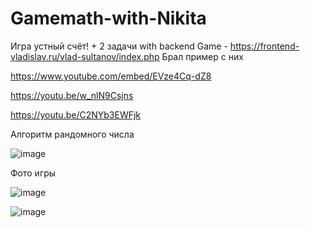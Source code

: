 # Gamemath-with-Nikita
Игра устный счёт! + 2 задачи with backend
Game - https://frontend-vladislav.ru/vlad-sultanov/index.php
Брал пример с них

https://www.youtube.com/embed/EVze4Cq-dZ8

https://youtu.be/w_nlN9Csjns

https://youtu.be/C2NYb3EWFjk

Алгоритм рандомного числа

![image](https://user-images.githubusercontent.com/103760832/193760458-469c748f-dce8-450b-ae55-b8ac5b545d97.png)

Фото игры

![image](https://user-images.githubusercontent.com/103760832/193760496-15f4b8cc-8652-42be-bc44-f87778041ab3.png)

![image](https://user-images.githubusercontent.com/103760832/193761125-796ef9ad-889b-41f0-8aaa-30388d3a5a12.png)



